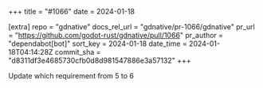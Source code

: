 +++
title = "#1066"
date = 2024-01-18

[extra]
repo = "gdnative"
docs_rel_url = "gdnative/pr-1066/gdnative"
pr_url = "https://github.com/godot-rust/gdnative/pull/1066"
pr_author = "dependabot[bot]"
sort_key = 2024-01-18
date_time = 2024-01-18T04:14:28Z
commit_sha = "d8311df3e4685730cfb0d8d981547886e3a57132"
+++

Update which requirement from 5 to 6
